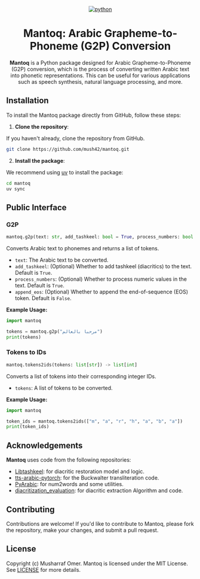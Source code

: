 <div align="center">

[![python](https://img.shields.io/badge/-Python_3.11-blue?logo=python&logoColor=white)](https://www.python.org/downloads/release/python-3110/)

</div>

<div align="center">

# Mantoq: Arabic Grapheme-to-Phoneme (G2P) Conversion

**Mantoq** is a Python package designed for Arabic Grapheme-to-Phoneme (G2P) conversion, which is the process of converting written Arabic text into phonetic representations. This can be useful for various applications such as speech synthesis, natural language processing, and more.

</div>

## Installation

To install the Mantoq package directly from GitHub, follow these steps:

1. **Clone the repository**:

If you haven't already, clone the repository from GitHub.

   ```bash
   git clone https://github.com/mush42/mantoq.git
   ```

2. **Install the package**:

We recommend using [uv](https://docs.astral.sh/uv/getting-started/installation/) to install the package:

   ```bash
   cd mantoq
   uv sync
   ```

## Public Interface

### G2P

```python
mantoq.g2p(text: str, add_tashkeel: bool = True, process_numbers: bool = True, append_eos: bool = False) -> list[str]
```

Converts Arabic text to phonemes and returns a list of tokens.

- `text`: The Arabic text to be converted.
- `add_tashkeel`: (Optional) Whether to add tashkeel (diacritics) to the text. Default is `True`.
- `process_numbers`: (Optional) Whether to process numeric values in the text. Default is `True`.
- `append_eos`: (Optional) Whether to append the end-of-sequence (EOS) token. Default is `False`.

**Example Usage:**

```python
import mantoq

tokens = mantoq.g2p("مرحبا بالعالم")
print(tokens)
```

### Tokens to IDs

```python
mantoq.tokens2ids(tokens: list[str]) -> list[int]
```

Converts a list of tokens into their corresponding integer IDs.

- `tokens`: A list of tokens to be converted.

**Example Usage:**

```python
import mantoq

token_ids = mantoq.tokens2ids(["m", "a", "r", "h", "a", "b", "a"])
print(token_ids)
```

## Acknowledgements

**Mantoq** uses code from the following repositories:

- [Libtashkeel](https://github.com/mush42/libtashkeel/): for diacritic restoration model and logic.
- [tts-arabic-pytorch](https://github.com/nipponjo/tts-arabic-pytorch): for the Buckwalter transliteration code.
- [PyArabic](https://github.com/linuxscout/pyarabic/): for num2words and some utilities.
- [diacritization_evaluation](https://github.com/almodhfer/diacritization_evaluation): for diacritic extraction Algorithm and code.

## Contributing

Contributions are welcome! If you'd like to contribute to Mantoq, please fork the repository, make your changes, and submit a pull request.

## License

Copyright (c) Musharraf Omer. Mantoq is licensed under the MIT License. See [LICENSE](./LICENSE) for more details.
